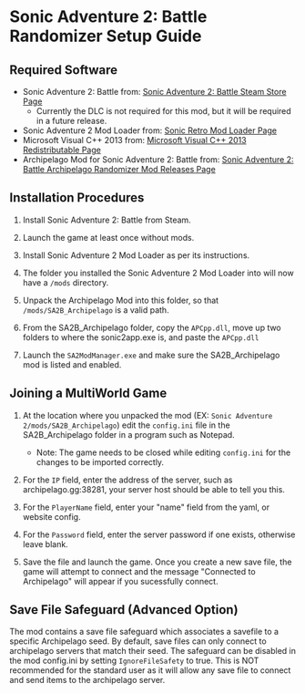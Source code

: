 # Sonic Adventure 2: Battle Randomizer Setup Guide

## Required Software

- Sonic Adventure 2: Battle from: [Sonic Adventure 2: Battle Steam Store Page](https://store.steampowered.com/app/213610/Sonic_Adventure_2/)
	- Currently the DLC is not required for this mod, but it will be required in a future release.
- Sonic Adventure 2 Mod Loader from: [Sonic Retro Mod Loader Page](http://info.sonicretro.org/SA2_Mod_Loader )
- Microsoft Visual C++ 2013 from: [Microsoft Visual C++ 2013 Redistributable Page](https://www.microsoft.com/en-us/download/details.aspx?id=40784 )
- Archipelago Mod for Sonic Adventure 2: Battle
  from: [Sonic Adventure 2: Battle Archipelago Randomizer Mod Releases Page](https://github.com/PoryGone/SA2B_Archipelago)

## Installation Procedures

1. Install Sonic Adventure 2: Battle from Steam.

2. Launch the game at least once without mods.

3. Install Sonic Adventure 2 Mod Loader as per its instructions.

4. The folder you installed the Sonic Adventure 2 Mod Loader into will now have a `/mods` directory.

5. Unpack the Archipelago Mod into this folder, so that `/mods/SA2B_Archipelago` is a valid path.

6. From the SA2B_Archipelago folder, copy the `APCpp.dll`, move up two folders to where the sonic2app.exe is, and paste the `APCpp.dll`

7. Launch the `SA2ModManager.exe` and make sure the SA2B_Archipelago mod is listed and enabled.

## Joining a MultiWorld Game

1. At the location where you unpacked the mod (EX: `Sonic Adventure 2/mods/SA2B_Archipelago`) edit the `config.ini` file in the SA2B_Archipelago folder in a program such as Notepad.
	- Note: The game needs to be closed while editing `config.ini` for the changes to be imported correctly.

2. For the `IP` field, enter the address of the server, such as archipelago.gg:38281, your server host should be able to tell you this.

3. For the `PlayerName` field, enter your "name" field from the yaml, or website config.

4. For the `Password` field, enter the server password if one exists, otherwise leave blank.

5. Save the file and launch the game. Once you create a new save file, the game will attempt to connect and the message "Connected to Archipelago" will appear if you sucessfully connect.

## Save File Safeguard (Advanced Option)

The mod contains a save file safeguard which associates a savefile to a specific Archipelago seed. By default, save files can only connect to archipelago servers that match their seed. The safeguard can be disabled in the mod config.ini by setting `IgnoreFileSafety` to true. This is NOT recommended for the standard user as it will allow any save file to connect and send items to the archipelago server.